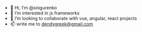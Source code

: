 - 👋 Hi, I’m @snigurenko
- 👀 I’m interested in js frameworks 
- 💞️ I’m looking to collaborate with vue, angular, react projects 
- 📫 write me to dendygreek@gmail.com

<!---
snigurenko/snigurenko is a ✨ special ✨ repository because its `README.md` (this file) appears on your GitHub profile.
You can click the Preview link to take a look at your changes.
--->
